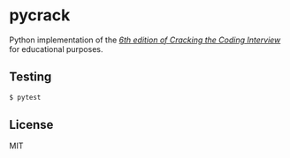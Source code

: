 # pycrack

Python implementation of the [_6th edition of Cracking the Coding Interview_](https://www.crackingthecodinginterview.com/) for educational purposes. 

## Testing 

```sh
$ pytest 
```

## License 

MIT
